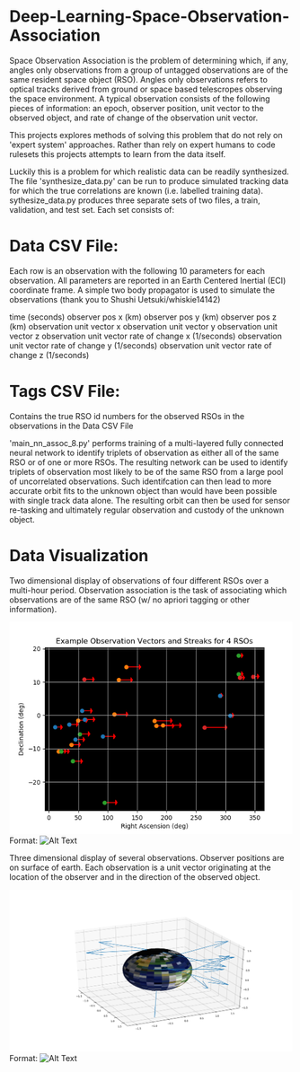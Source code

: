 # Deep-Learning-Space-Observation-Association

Space Observation Association is the problem of determining which, if any, angles only observations from a group of untagged observations are of the same resident space object (RSO).  Angles only observations refers to optical tracks derived from ground or space based telescropes observing the space environment.  A typical observation consists of the following pieces of information: an epoch, observer position, unit vector to the observed object, and rate of change of the observation unit vector. 

This projects explores methods of solving this problem that do not rely on 'expert system' approaches.  Rather than rely on expert humans to code rulesets this projects attempts to learn from the data itself.

Luckily this is a problem for which realistic data can be readily synthesized.  The file 'synthesize_data.py' can be run to produce simulated tracking data for which the true correlations are known (i.e. labelled training data).  sythesize_data.py produces three separate sets of two files, a train, validation, and test set.  Each set consists of:

# Data CSV File:  
Each row is an observation with the following 10 parameters for each observation.  All parameters are reported in an Earth Centered
Inertial (ECI) coordinate frame.  A simple two body propagator is used to simulate the observations (thank you to Shushi Uetsuki/whiskie14142)

time (seconds)
observer pos x (km)
observer pos y (km)
observer pos z (km)
observation unit vector x 
observation unit vector y 
observation unit vector z 
observation unit vector rate of change x (1/seconds)
observation unit vector rate of change y (1/seconds)
observation unit vector rate of change z (1/seconds)

# Tags CSV File: 
Contains the true RSO id numbers for the observed RSOs in the observations in the Data CSV File

'main_nn_assoc_8.py' performs training of a multi-layered fully connected neural network to identify triplets of observation as either all of the same RSO or of one or more RSOs.  The resulting network can be used to identify triplets of observation most likely to be of the same RSO from a large pool of uncorrelated observations.  Such identifcation can then lead to more accurate orbit fits to the unknown object than would have been possible with single track data alone.  The resulting orbit can then be used for sensor re-tasking and ultimately regular observation and custody of the unknown object.

# Data Visualization

Two dimensional display of observations of four different RSOs over a multi-hour period.  Observation association is the task of associating which observations are of the same RSO (w/ no apriori tagging or other information).

![GitHub Logo](/resources/data_example_2D.png)
Format: ![Alt Text](url)

Three dimensional display of several observations.  Observer positions are on surface of earth.  Each observation is a unit vector originating at the location of the observer and in the direction of the observed object.

![GitHub Logo](/resources/data_example_3D.png)
Format: ![Alt Text](url)

